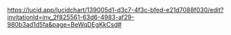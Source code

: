 https://lucid.app/lucidchart/139005d1-d3c7-4f3c-bfed-e21d7088f030/edit?invitationId=inv_2f825561-63d6-4983-af29-980b3ad1d5fa&page=BeWqDEgKkCsd#